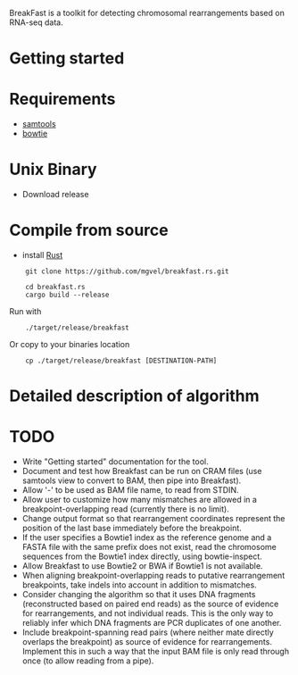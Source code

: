 BreakFast is a toolkit for detecting chromosomal rearrangements
based on RNA-seq data.

Getting started
===============

Requirements
============
- [samtools](http://samtools.sourceforge.net/) 
- [bowtie](http://bowtie-bio.sourceforge.net/index.shtml)


Unix Binary
============
- Download release


Compile from source
===================
- install [Rust](https://www.rust-lang.org/en-US/)
```
	git clone https://github.com/mgvel/breakfast.rs.git
	
	cd breakfast.rs
	cargo build --release
```
Run with 
	
```
	./target/release/breakfast 
```
Or copy to your binaries location
	
```
	cp ./target/release/breakfast [DESTINATION-PATH]
```
	
	
Detailed description of algorithm
=================================

TODO
====
- Write "Getting started" documentation for the tool.
- Document and test how Breakfast can be run on CRAM files (use samtools view to convert to BAM, then pipe into Breakfast).
- Allow '-' to be used as BAM file name, to read from STDIN.
- Allow user to customize how many mismatches are allowed in a breakpoint-overlapping read (currently there is no limit).
- Change output format so that rearrangement coordinates represent the position of the last base immediately before the breakpoint.
- If the user specifies a Bowtie1 index as the reference genome and a FASTA file with the same prefix does not exist, read the chromosome sequences from the Bowtie1 index directly, using bowtie-inspect.
- Allow Breakfast to use Bowtie2 or BWA if Bowtie1 is not available.
- When aligning breakpoint-overlapping reads to putative rearrangement breakpoints, take indels into account in addition to mismatches.
- Consider changing the algorithm so that it uses DNA fragments (reconstructed based on paired end reads) as the source of evidence for rearrangements, and not individual reads. This is the only way to reliably infer which DNA fragments are PCR duplicates of one another.
- Include breakpoint-spanning read pairs (where neither mate directly overlaps the breakpoint) as source of evidence for rearrangements. Implement this in such a way that the input BAM file is only read through once (to allow reading from a pipe).
